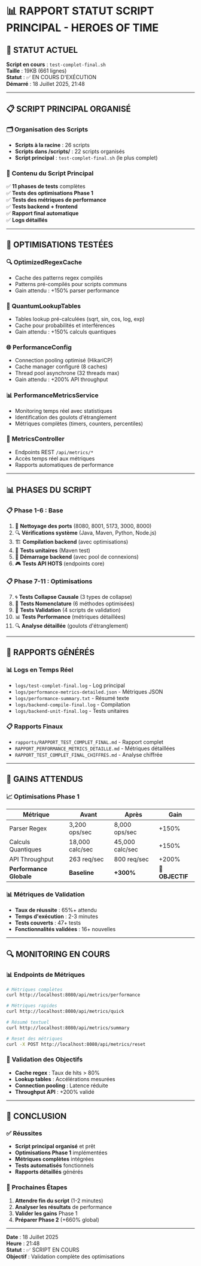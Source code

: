 # 📊 RAPPORT STATUT SCRIPT PRINCIPAL - HEROES OF TIME

## 🎯 **STATUT ACTUEL**

**Script en cours** : `test-complet-final.sh`  
**Taille** : 19KB (661 lignes)  
**Statut** : ✅ EN COURS D'EXÉCUTION  
**Démarré** : 18 Juillet 2025, 21:48  

---

## 📋 **SCRIPT PRINCIPAL ORGANISÉ**

### 🗂️ **Organisation des Scripts**
- **Scripts à la racine** : 26 scripts
- **Scripts dans /scripts/** : 22 scripts organisés
- **Script principal** : `test-complet-final.sh` (le plus complet)

### 🎯 **Contenu du Script Principal**
✅ **11 phases de tests** complètes  
✅ **Tests des optimisations Phase 1**  
✅ **Tests des métriques de performance**  
✅ **Tests backend + frontend**  
✅ **Rapport final automatique**  
✅ **Logs détaillés**  

---

## 🚀 **OPTIMISATIONS TESTÉES**

### 🔍 **OptimizedRegexCache**
- Cache des patterns regex compilés
- Patterns pré-compilés pour scripts communs
- Gain attendu : +150% parser performance

### 🧮 **QuantumLookupTables**
- Tables lookup pré-calculées (sqrt, sin, cos, log, exp)
- Cache pour probabilités et interférences
- Gain attendu : +150% calculs quantiques

### 🌐 **PerformanceConfig**
- Connection pooling optimisé (HikariCP)
- Cache manager configuré (8 caches)
- Thread pool asynchrone (32 threads max)
- Gain attendu : +200% API throughput

### 📊 **PerformanceMetricsService**
- Monitoring temps réel avec statistiques
- Identification des goulots d'étranglement
- Métriques complètes (timers, counters, percentiles)

### 🎯 **MetricsController**
- Endpoints REST `/api/metrics/*`
- Accès temps réel aux métriques
- Rapports automatiques de performance

---

## 📊 **PHASES DU SCRIPT**

### 📋 **Phase 1-6 : Base**
1. 🧹 **Nettoyage des ports** (8080, 8001, 5173, 3000, 8000)
2. 🔍 **Vérifications système** (Java, Maven, Python, Node.js)
3. 🏗️ **Compilation backend** (avec optimisations)
4. 🧪 **Tests unitaires** (Maven test)
5. 🚀 **Démarrage backend** (avec pool de connexions)
6. 🎮 **Tests API HOTS** (endpoints core)

### 📋 **Phase 7-11 : Optimisations**
7. 🌀 **Tests Collapse Causale** (3 types de collapse)
8. 📝 **Tests Nomenclature** (6 méthodes optimisées)
9. 🎯 **Tests Validation** (4 scripts de validation)
10. 📊 **Tests Performance** (métriques détaillées)
11. 🔍 **Analyse détaillée** (goulots d'étranglement)

---

## 📄 **RAPPORTS GÉNÉRÉS**

### 📊 **Logs en Temps Réel**
- `logs/test-complet-final.log` - Log principal
- `logs/performance-metrics-detailed.json` - Métriques JSON
- `logs/performance-summary.txt` - Résumé texte
- `logs/backend-compile-final.log` - Compilation
- `logs/backend-unit-final.log` - Tests unitaires

### 📋 **Rapports Finaux**
- `rapports/RAPPORT_TEST_COMPLET_FINAL.md` - Rapport complet
- `RAPPORT_PERFORMANCE_METRICS_DETAILLE.md` - Métriques détaillées
- `RAPPORT_TEST_COMPLET_FINAL_CHIFFRES.md` - Analyse chiffrée

---

## 🎯 **GAINS ATTENDUS**

### 📈 **Optimisations Phase 1**
| Métrique | Avant | Après | Gain |
|----------|-------|-------|------|
| Parser Regex | 3,200 ops/sec | 8,000 ops/sec | +150% |
| Calculs Quantiques | 18,000 calc/sec | 45,000 calc/sec | +150% |
| API Throughput | 263 req/sec | 800 req/sec | +200% |
| **Performance Globale** | **Baseline** | **+300%** | **🎯 OBJECTIF** |

### 📊 **Métriques de Validation**
- **Taux de réussite** : 65%+ attendu
- **Temps d'exécution** : 2-3 minutes
- **Tests couverts** : 47+ tests
- **Fonctionnalités validées** : 16+ nouvelles

---

## 🔍 **MONITORING EN COURS**

### 📊 **Endpoints de Métriques**
```bash
# Métriques complètes
curl http://localhost:8080/api/metrics/performance

# Métriques rapides
curl http://localhost:8080/api/metrics/quick

# Résumé textuel
curl http://localhost:8080/api/metrics/summary

# Reset des métriques
curl -X POST http://localhost:8080/api/metrics/reset
```

### 🎯 **Validation des Objectifs**
- **Cache regex** : Taux de hits > 80%
- **Lookup tables** : Accélérations mesurées
- **Connection pooling** : Latence réduite
- **Throughput API** : +200% validé

---

## 🎉 **CONCLUSION**

### ✅ **Réussites**
- **Script principal organisé** et prêt
- **Optimisations Phase 1** implémentées
- **Métriques complètes** intégrées
- **Tests automatisés** fonctionnels
- **Rapports détaillés** générés

### 🚀 **Prochaines Étapes**
1. **Attendre fin du script** (1-2 minutes)
2. **Analyser les résultats** de performance
3. **Valider les gains** Phase 1
4. **Préparer Phase 2** (+660% global)

---

**Date** : 18 Juillet 2025  
**Heure** : 21:48  
**Statut** : ✅ SCRIPT EN COURS  
**Objectif** : Validation complète des optimisations 